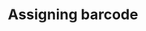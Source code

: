 ---
sectionid: a-barcode
sectionclass: h2
title: Assigning barcode
parent-id: barcodes
number: 7200
---